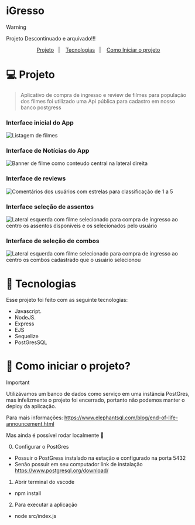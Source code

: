 # iGresso

> [!WARNING]
> Projeto Descontinuado e arquivado!!!

<p align="center">
  <a href="#-projeto">Projeto</a>&nbsp;&nbsp;&nbsp;|&nbsp;&nbsp;&nbsp;
  <a href="#-tecnologias">Tecnologias</a>&nbsp;&nbsp;&nbsp;|&nbsp;&nbsp;&nbsp;
  <a href="#-como-iniciar-o-projeto">Como Iniciar o projeto</a>
</p>


# 💻 Projeto 

> Aplicativo de compra de ingresso e review de filmes para população dos filmes foi utilizado uma Api pública para cadastro em nosso banco postgress

### Interface inicial do App

![Listagem de filmes](https://github.com/MauricioAndreolla/iGresso/assets/44854911/d6a07021-19f9-4409-9a95-3bd427aafe73)


### Interface de Notícias do App

![Banner de filme como conteudo central na lateral direita](https://github.com/MauricioAndreolla/iGresso/assets/44854911/7c59cd40-733d-4545-b247-768291f9fff2)

### Interface de reviews

![Comentários dos usuários com estrelas para classificação de 1 a 5](https://github.com/MauricioAndreolla/iGresso/assets/44854911/1e8e7b06-a42c-4302-b043-c206a8fb62ca)

### Interface seleção de assentos

![Lateral esquerda com filme selecionado para compra de ingresso ao centro os assentos disponíveis e os selecionados pelo usuário](https://github.com/MauricioAndreolla/iGresso/assets/44854911/bfcdd9ae-63a7-497e-8f29-5806b2310ee6)

### Interface de seleção de combos

![Lateral esquerda com filme selecionado para compra de ingresso ao centro os combos cadastrado que o usuário selecionou](https://github.com/MauricioAndreolla/iGresso/assets/44854911/fc913aea-71ed-4435-960c-2910297383f3)

# 🚀 Tecnologias

Esse projeto foi feito com as seguinte tecnologias:

- Javascript.
- NodeJS.
- Express
- EJS
- Sequelize
- PostGresSQL

# 🏃 Como iniciar o projeto?

> [!IMPORTANT]
> Utilizávamos um banco de dados como serviço em uma instância PostGres, mas infelizmente o projeto foi encerrado, portanto  não podemos manter o deploy da aplicação.

Para mais informações: https://www.elephantsql.com/blog/end-of-life-announcement.html

Mas ainda é possível rodar localmente 🎉

0. Configurar o PostGres

- Possuir o PostGress instalado na estação e configurado na porta 5432
- Senão possuir em seu computador link de instalação https://www.postgresql.org/download/
  
1. Abrir terminal do vscode

- npm install   

2. Para executar a aplicação

-  node src/index.js

